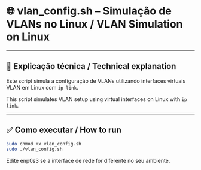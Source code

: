 # 🌐 vlan_config.sh – Simulação de VLANs no Linux / VLAN Simulation on Linux

---

## 📝 Explicação técnica / Technical explanation

Este script simula a configuração de VLANs utilizando interfaces virtuais VLAN em Linux com `ip link`.

This script simulates VLAN setup using virtual interfaces on Linux with `ip link`.

---

## ✅ Como executar / How to run

```bash
sudo chmod +x vlan_config.sh
sudo ./vlan_config.sh
```
Edite enp0s3 se a interface de rede for diferente no seu ambiente.

